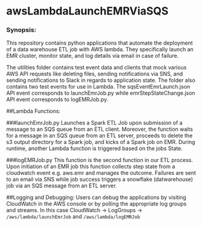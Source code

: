 # awsLambdaLaunchEMRViaSQS

<h3>Synopsis:</h3>

This repository contains python applications that automate the deployment of a data warehouse ETL job with AWS lambda.
They specifically launch an EMR cluster, monitor state, and log details via email in case of failure.

The utilities folder contains test event data and clients that mock various AWS API requests like deleting files, sending notifications via SNS, and sending notifications to Slack in regards to application state.
The folder also contains two test events for use in Lambda. The sqsEventEmrLaunch.json API event corresponds to launchEmrJob.py while emrStepStateChange.json API event corresponds to logEMRJob.py.

##Lambda Functions:

###launchEmrJob.py 
Launches a Spark ETL Job upon submission of a message to an SQS queue from an ETL client. Moreover, the function waits for a message in an SQS queue from an ETL server, proceeds to delete the s3 output directory for a Spark job, and kicks of a Spark job on EMR. During runtime, another Lambda function is triggered based on the jobs State.



###logEMRJob.py
This function is the second function in our ETL process. Upon initiation of an EMR
job this function collects step state from a cloudwatch event e.g. aws.emr and manages the outcome.
Failures are sent to an email via SNS while job success triggers a snowflake (datwarehouse) job via an SQS message from an ETL server.


##Logging and Debugging:
Users can debug the applications by visiting CloudWatch in the AWS console or by polling the appropriate log groups and streams. In this case CloudWatch -> LogGroups -> `/aws/lambda/launchEmrJob` and `/aws/lambda/logEMRJob`




